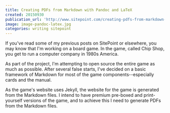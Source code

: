 ```yaml
---
title: Creating PDFs from Markdown with Pandoc and LaTeX
created: 20150930
publication_url: 'http://www.sitepoint.com/creating-pdfs-from-markdown-with-pandoc-and-latex/'
image: image-pandoc-latex.jpg
categories: writing sitepoint
---
```


If you've read some of my previous posts on SitePoint or elsewhere, you may know that I'm working on a board game. In the game, called Chip Shop, you get to run a computer company in 1980s America.

As part of the project, I'm attempting to open source the entire game as much as possible. After several false starts, I've decided on a basic framework of Markdown for most of the game components--especially cards and the manual.

As the game's website uses Jekyll, the website for the game is generated from the Markdown files. I intend to have premium pre-boxed and print-yourself versions of the game, and to achieve this I need to generate PDFs from the Markdown files.
